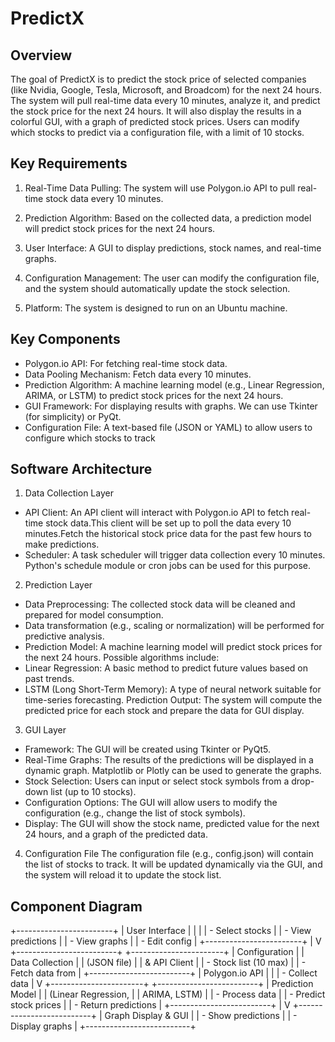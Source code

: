 # PredictX

## Overview
The goal of PredictX is to predict the stock price of selected companies (like Nvidia, Google, Tesla, Microsoft, and Broadcom) for the next 24 hours. The system will pull real-time data every 10 minutes, analyze it, and predict the stock price for the next 24 hours. It will also display the results in a colorful GUI, with a graph of predicted stock prices. Users can modify which stocks to predict via a configuration file, with a limit of 10 stocks.

## Key Requirements

1. Real-Time Data Pulling: The system will use Polygon.io API to pull real-time stock data every 10 minutes.

2. Prediction Algorithm: Based on the collected data, a prediction model will predict stock prices for the next 24 hours.

3. User Interface: A GUI to display predictions, stock names, and real-time graphs.

4. Configuration Management: The user can modify the configuration file, and the system should automatically update the stock selection.

5. Platform: The system is designed to run on an Ubuntu machine.

## Key Components

- Polygon.io API: For fetching real-time stock data.
- Data Pooling Mechanism: Fetch data every 10 minutes.
- Prediction Algorithm: A machine learning model (e.g., Linear Regression, ARIMA, or LSTM) to predict stock prices for the next 24 hours.
- GUI Framework: For displaying results with graphs. We can use Tkinter (for simplicity) or PyQt.
- Configuration File: A text-based file (JSON or YAML) to allow users to configure which stocks to track

## Software Architecture

1. Data Collection Layer
- API Client: An API client will interact with Polygon.io API to fetch real-time stock data.This client will be set up to poll the data every 10 minutes.Fetch the historical stock price data for the past few hours to make predictions.
- Scheduler: A task scheduler will trigger data collection every 10 minutes. Python's schedule module or cron jobs can be used for this purpose.
2. Prediction Layer
- Data Preprocessing: The collected stock data will be cleaned and prepared for model consumption.
- Data transformation (e.g., scaling or normalization) will be performed for predictive analysis.
- Prediction Model: A machine learning model will predict stock prices for the next 24 hours. Possible algorithms include:
- Linear Regression: A basic method to predict future values based on past trends.
- LSTM (Long Short-Term Memory): A type of neural network suitable for time-series forecasting.
Prediction Output: The system will compute the predicted price for each stock and prepare the data for GUI display.
3. GUI Layer
- Framework: The GUI will be created using Tkinter or PyQt5.
- Real-Time Graphs: The results of the predictions will be displayed in a dynamic graph. Matplotlib or Plotly can be used to generate the graphs.
- Stock Selection: Users can input or select stock symbols from a drop-down list (up to 10 stocks).
- Configuration Options: The GUI will allow users to modify the configuration (e.g., change the list of stock symbols).
- Display: The GUI will show the stock name, predicted value for the next 24 hours, and a graph of the predicted data.
4. Configuration File
The configuration file (e.g., config.json) will contain the list of stocks to track.
It will be updated dynamically via the GUI, and the system will reload it to update the stock list.

## Component Diagram

+------------------------+
|       User Interface    |
|                        |
|  - Select stocks       |
|  - View predictions    |
|  - View graphs         |
|  - Edit config         |
+------------------------+
          |
          V
+-------------------------+         +-----------------------+
|     Configuration       |         |  Data Collection      |
|       (JSON file)       |         |   & API Client        |
|  - Stock list (10 max)  |         |  - Fetch data from    |
+-------------------------+         |    Polygon.io API     |
          |                         |  - Collect data       |
          V                         +-----------------------+
+-------------------------+
|     Prediction Model    |
|   (Linear Regression,    |
|        ARIMA, LSTM)      |
|  - Process data         |
|  - Predict stock prices |
|  - Return predictions   |
+-------------------------+
          |
          V
+--------------------------+
|    Graph Display & GUI   |
|  - Show predictions      |
|  - Display graphs        |
+--------------------------+

